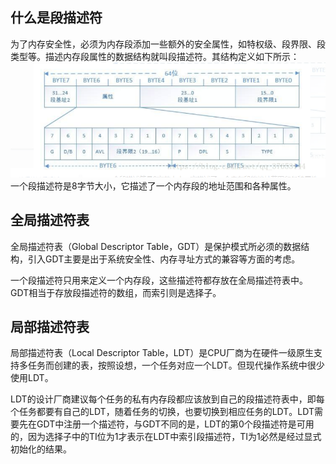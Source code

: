 ## 什么是段描述符
为了内存安全性，必须为内存段添加一些额外的安全属性，如特权级、段界限、段类型等。描述内存段属性的数据结构就叫段描述符。其结构定义如下所示：![](picture/段描述符-18513596.png)
一个段描述符是8字节大小，它描述了一个内存段的地址范围和各种属性。
## 全局描述符表
全局描述符表（Global Descriptor Table，GDT）是保护模式所必须的数据结构，引入GDT主要是出于系统安全性、内存寻址方式的兼容等方面的考虑。

一个段描述符只用来定义一个内存段，这些描述符都存放在全局描述符表中。GDT相当于存放段描述符的数组，而索引则是选择子。
## 局部描述符表
局部描述符表（Local Descriptor Table，LDT）是CPU厂商为在硬件一级原生支持多任务而创建的表，按照设想，一个任务对应一个LDT。但现代操作系统中很少使用LDT。

LDT的设计厂商建议每个任务的私有内存段都应该放到自己的段描述符表中，即每个任务都要有自己的LDT，随着任务的切换，也要切换到相应任务的LDT。LDT需要先在GDT中注册一个描述符，与GDT不同的是，LDT的第0个段描述符是可用的，因为选择子中的TI位为1才表示在LDT中索引段描述符，TI为1必然是经过显式初始化的结果。
